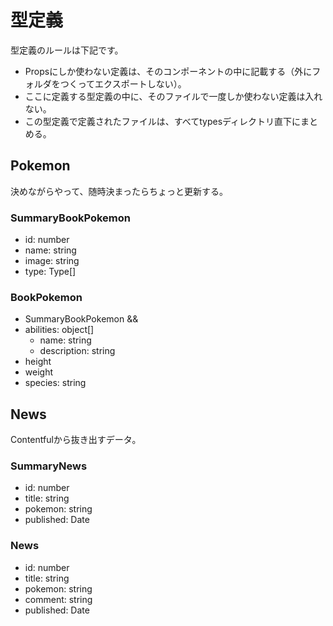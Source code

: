 # 型定義
型定義のルールは下記です。
- Propsにしか使わない定義は、そのコンポーネントの中に記載する（外にフォルダをつくってエクスポートしない）。
- ここに定義する型定義の中に、そのファイルで一度しか使わない定義は入れない。
- この型定義で定義されたファイルは、すべてtypesディレクトリ直下にまとめる。

## Pokemon
決めながらやって、随時決まったらちょっと更新する。

### SummaryBookPokemon

- id: number
- name: string
- image: string
- type: Type[]

### BookPokemon

- SummaryBookPokemon &&
- abilities: object[]
  - name: string
  - description: string
- height
- weight
- species: string

## News
Contentfulから抜き出すデータ。

### SummaryNews

- id: number
- title: string
- pokemon: string
- published: Date

### News

- id: number
- title: string
- pokemon: string
- comment: string
- published: Date